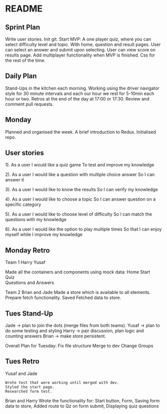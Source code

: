 README
======

## Sprint Plan

Write user stories.
Init git.
Start MVP:
	A one player quiz, where you can select difficulty level and topic.
	With home, question and result pages.
	User can select an answer and submit upon selecting.
	User can view score on results page.
Add multiplayer functionality when MVP is finished.
Css for the rest of the time.

## Daily Plan

Stand-Ups in the kitchen each morning.
Working using the driver navigator style for 30 minute intervals and each our hour we rest  for 5-10min each hour or two.
Retros at the end of the day at 17:00 or 17:30.
Review and comment pull requests.

## Monday

Planned and organised the week.
A brief introduction to Redux.
Initialised repo.
 

## User stories

1).	As a user
	I would like a quiz game
	To test and improve my knowledge

2). As a user
	I would like a question with multiple choice answer
	So I can answer it

3). As a user
	I would like to know the results
	So I can verify my knowledge

4). As a user 
	I would like to choose a topic
	So I can answer question on a specific category

5). As a user
	I would like to choose level of difficulty
	So I can match the questions with my knowledge

6). As a user
	I would like the option to play multiple times
	So that I can enjoy myself while I improve my knowledge

## Monday Retro 

Team 1 Harry Yusaf

Made all the containers and components using mock data:
	Home
	Start	
	Quiz	
		Questions and Answers

Team 2 Brian and Jade
	Made a store which is available to all elements.
	Prepare fetch functionality.
	Saved Fetched data to store.

## Tues Stand-Up

Jade -> plan to join the dots (merge files from both teams).
Yusaf -> plan to do some testing and styling 
Harry -> pair discussion, plan logic and counting answers
Brian -> make store persistent.

Overall Plan for Tuesday: 
	Fix file structure
	Merge to dev
	Change Groups

## Tues Retro

Yusaf and Jade

	Wrote test that were working until merged with dev.
	Styled the start page.
	Researched form test.

Brian and Harry
	Wrote the functionality for:
		Start button,
		Form, Saving form data to store, Added route to Qz on form submit,
		Displaying quiz questions